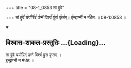 +++
title = "08-1_0853 ता हुवे"

+++
ता꣡ हु꣢वे꣣ य꣡यो꣢रि꣣दं꣢ प꣣प्ने꣡ विश्वं꣢꣯ पु꣣रा꣢ कृ꣣त꣢म्। इ꣣न्द्राग्नी꣡ न म꣢꣯र्धतः ॥ 08-1:0853 ॥

<div class="js_include" newlevelforh1="2" title="विश्वास-शाकल-प्रस्तुतिः" unfilled url="/vedAH_Rk/shAkalam/saMhitA/vishvAsa-prastutiH/06/060/04_tA_huve.md">
<details open><summary><h2>विश्वास-शाकल-प्रस्तुतिः ...{Loading}...</h2></summary>


ता हु॑वे॒ ययो॑रि॒दं प॒प्ने विश्वं॑ पु॒रा कृ॒तम् ।  
इ॒न्द्रा॒ग्नी न म॑र्धतः ॥

</details>
</div>